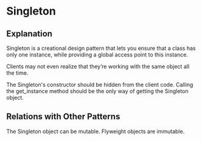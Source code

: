 # Singleton

## Explanation

Singleton is a creational design pattern that lets you ensure that a class has only one instance, while providing a global
access point to this instance.

Clients may not even realize that they’re working with the same object all the time.

The Singleton's constructor should be hidden from the client code.
Calling the get_instance method should be the only way of getting the Singleton object.

## Relations with Other Patterns

The Singleton object can be mutable. Flyweight objects are immutable.
